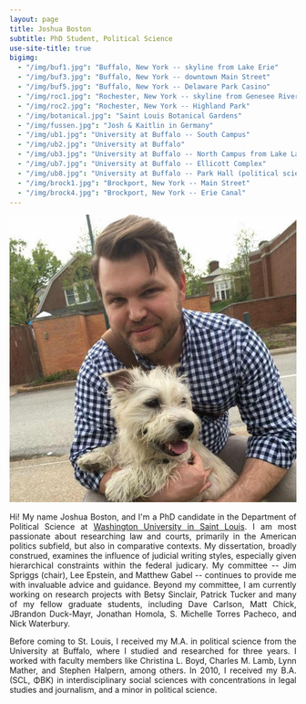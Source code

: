 ```yaml
---
layout: page
title: Joshua Boston
subtitle: PhD Student, Political Science
use-site-title: true
bigimg:
  - "/img/buf1.jpg": "Buffalo, New York -- skyline from Lake Erie"
  - "/img/buf3.jpg": "Buffalo, New York -- downtown Main Street"
  - "/img/buf5.jpg": "Buffalo, New York -- Delaware Park Casino"
  - "/img/roc1.jpg": "Rochester, New York -- skyline from Genesee River"
  - "/img/roc2.jpg": "Rochester, New York -- Highland Park"
  - "/img/botanical.jpg": "Saint Louis Botanical Gardens"
  - "/img/fussen.jpg": "Josh & Kaitlin in Germany"
  - "/img/ub1.jpg": "University at Buffalo -- South Campus"
  - "/img/ub2.jpg": "University at Buffalo"
  - "/img/ub3.jpg": "University at Buffalo -- North Campus from Lake La Salle"
  - "/img/ub7.jpg": "University at Buffalo -- Ellicott Complex"
  - "/img/ub8.jpg": "University at Buffalo -- Park Hall (political science)"
  - "/img/brock1.jpg": "Brockport, New York -- Main Street"
  - "/img/brock4.jpg": "Brockport, New York -- Erie Canal"
---
```



<img src="/img/profile.jpg" class="wrap align-right" alt="Joshua Boston Profile Picture"> 

<p align="justify">Hi! My name Joshua Boston, and I'm a PhD candidate in the Department of Political Science at <a href="http://polisci.wustl.edu/" target="_blank">Washington University in Saint Louis</a>. I am most passionate about researching law and courts, primarily in the American politics subfield, but also in comparative contexts. My dissertation, broadly construed, examines the influence of judicial writing styles, especially given hierarchical constraints within the federal judicary. My committee -- Jim Spriggs (chair), Lee Epstein, and Matthew Gabel -- continues to provide me with invaluable advice and guidance. Beyond my committee, I am currently working on research projects with Betsy Sinclair, Patrick Tucker and many of my fellow graduate students, including Dave Carlson, Matt Chick, JBrandon Duck-Mayr, Jonathan Homola, S. Michelle Torres Pacheco, and Nick Waterbury.</p>

<p align="justify">Before coming to St. Louis, I received my M.A. in political science from the University at Buffalo, where I studied and researched for three years. I worked with faculty members like Christina L. Boyd, Charles M. Lamb, Lynn Mather, and Stephen Halpern, among others. In 2010, I received my B.A. (SCL, ΦΒΚ) in interdisciplinary social sciences with concentrations in legal studies and journalism, and a minor in political science.</p>

